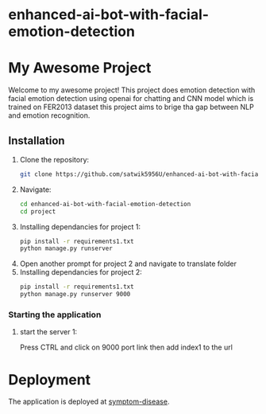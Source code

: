 # enhanced-ai-bot-with-facial-emotion-detection
# My Awesome Project

Welcome to my awesome project! This project does emotion detection with facial emotion detection using openai for chatting and CNN model which is trained on FER2013 dataset this project aims to brige tha gap between NLP and emotion recognition.

## Installation

1. Clone the repository:
   ```bash
   git clone https://github.com/satwik5956U/enhanced-ai-bot-with-facial-emotion-detection.git
2. Navigate:
   ```bash
   cd enhanced-ai-bot-with-facial-emotion-detection
   cd project
3. Installing dependancies for project 1:
   ```bash
   pip install -r requirements1.txt
   python manage.py runserver
4. Open another prompt for project 2 and navigate to translate folder
5. Installing dependancies for project 2:
   ```bash
   pip install -r requirements1.txt
   python manage.py runserver 9000
### Starting the application


1. start the server 1:

   Press CTRL and click on 9000 port link then add index1 to the url
# Deployment
The application is deployed at [symptom-disease](https://symptom-disease-1.onrender.com/).

